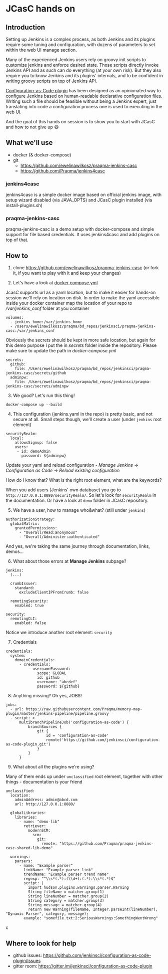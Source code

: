 # JCasC hands on

## Introduction

Setting up Jenkins is a complex process, as both Jenkins and its plugins require some tuning and configuration, with dozens of parameters to set within the web UI manage section.

Many of the experienced Jenkins users rely on groovy init scripts to customize jenkins and enforce desired state. Those scripts directly invoke Jenkins API and as such can do everything (at your own risk). But they also require you to know Jenkins and its plugins' internals, and to be confident in writing groovy scripts on top of Jenkins API.

[Configuration-as-Code plugin](https://github.com/jenkinsci/configuration-as-code-plugin) has been designed as an opinionated way to configure Jenkins based on human-readable declarative configuration files. Writing such a file should be feasible without being a Jenkins expert, just translating into code a configuration process one is used to executing in the web UI.

And the goal of this hands on session is to show you to start with JCasC and how to not give up :smile:

## What we'll use

* docker (& docker-compose)
* git
  * https://github.com/ewelinawilkosz/praqma-jenkins-casc
  * https://github.com/Praqma/jenkins4casc
  
### jenkins4casc 

jenkins4casc is a simple docker image based on official jenkins image, with setup wizard disabled (via JAVA_OPTS) and JCasC plugin installed (via install-plugins.sh)

### praqma-jenkins-casc

praqma-jenkins-casc is a demo setup with docker-compose and simple support for file based credentials. It uses jenkins4casc and add plugins on top of that.

## How to

1. clone https://github.com/ewelinawilkosz/praqma-jenkins-casc (or fork it, if you want to play with it and keep your changes)

2. Let's have a look at [docker compose.yml](https://github.com/ewelinawilkosz/praqma-jenkins-casc/blob/master/docker-compose.yml)


JcasC supports url as a yaml location, but to make it easier for hands-on session we'll rely on location on disk. In order to make the yaml accessible inside your docker container map the location of your repo to */var/jenkins_conf* folder at you container

```
volumes:
  - jenkins_home:/var/jenkins_home
  - /Users/ewelinawilkosz/praqma/bd_repos/jenkinsci/praqma-jenkins-casc:/var/jenkins_conf
```

Obviously the secrets should be kept in more safe location, but again for this demo purpose I put the in *secrets* folder inside the repository. Please make sure to update the path in *docker-compose.yml*

```
secrets:
  github:
    file: /Users/ewelinawilkosz/praqma/bd_repos/jenkinsci/praqma-jenkins-casc/secrets/github
  adminpw:
    file: /Users/ewelinawilkosz/praqma/bd_repos/jenkinsci/praqma-jenkins-casc/secrets/adminpw
```


3. We good? Let's run this thing!

```
docker-compose up --build
```

4. This configuration (jenkins.yaml in the repo) is pretty basic, and not secure at all. Small steps though, we'll create a user (under `jenkins` root element)

```
securityRealm:
  local:
    allowsSignup: false
    users:
     - id: demoAdmin
       password: ${adminpw}
```

Update your yaml and reload configuration - *Manage Jenkins* -> *Configuration as Code* -> *Reload existing configuration*

How do I know that? What is the right root element, what are the keywords? 

When you add users (Jenkins' own database) you go to `http://127.0.0.1:8080/securityRealm/`. So let's look for `securityRealm` in the documentation. 
Or have a look at `demo` folder in JCasC repository.

5. We have a user, how to manage who&what? (still under `jenkins`)

```
authorizationStrategy:
  globalMatrix:
    grantedPermissions:
      - "Overall/Read:anonymous"
      - "Overall/Administer:authenticated"
```

And yes, we're taking the same journey through documentation, links, demos... 

6. What about those errors at __Manage Jenkins__ subpage?

```
jenkins:
  (...)
  
  crumbIssuer:
    standard:
      excludeClientIPFromCrumb: false      

  remotingSecurity:
    enabled: true
    
security:
  remotingCLI:
    enabled: false
```

Notice we introduce another root element: `security`

7. Credentials 

```
credentials:
  system:
    domainCredentials:
      - credentials:
          - usernamePassword:
              scope: GLOBAL
              id: github
              username: "abcdef"
              password: ${github}
```

8. Anything missing? Oh yes, JOBS!

```
jobs:
  - url: https://raw.githubusercontent.com/Praqma/memory-map-plugin/master/jenkins-pipeline/pipeline.groovy
  - script: >
      multibranchPipelineJob('configuration-as-code') {
          branchSources {
              git {
                  id = 'configuration-as-code'
                  remote('https://github.com/jenkinsci/configuration-as-code-plugin.git')
              }
          }
      }
```

9. What about all the plugins we're using?

Many of them ends up under `unclassified` root element, together with other things - documentation is your friend

```
unclassified:    
  location:
    adminAddress: admin@abcd.com
    url: http://127.0.0.1:8080/
              
  globalLibraries:
    libraries:
      - name: "demo-lib"
        retriever:
          modernSCM:
            scm:
              git:
                remote: "https://github.com/Praqma/praqma-jenkins-casc-shared-lib-demo"

  warnings:
    parsers:
      - name: "Example parser"
        linkName: "Example parser link"
        trendName: "Example parser trend name"
        regexp: "^\\s*(.*):(\\d+):(.*):\\s*(.*)$"
        script: |
          import hudson.plugins.warnings.parser.Warning
          String fileName = matcher.group(1)
          String lineNumber = matcher.group(2)
          String category = matcher.group(3)
          String message = matcher.group(4)
          return new Warning(fileName, Integer.parseInt(lineNumber), "Dynamic Parser", category, message);
        example: "somefile.txt:2:SeriousWarnings:SomethingWentWrong"
```

c


## Where to look for help

* github issues: https://github.com/jenkinsci/configuration-as-code-plugin/issues
* gitter room: https://gitter.im/jenkinsci/configuration-as-code-plugin
